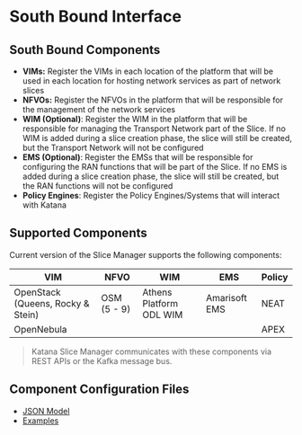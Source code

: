 # South Bound Interface

## South Bound Components

- **VIMs:** Register the VIMs in each location of the platform that will be used in each location for hosting network services as part of network slices
- **NFVOs:** Register the NFVOs in the platform that will be responsible for the management of the network services
- **WIM (Optional)**: Register the WIM in the platform that will be responsible for managing the Transport Network part of the Slice. If no WIM is added during a slice creation phase, the slice will still be created, but the Transport Network will not be configured
- **EMS (Optional)**: Register the EMSs that will be responsible for configuring the RAN functions that will be part of the Slice. If no EMS is added during a slice creation phase, the slice will still be created, but the RAN functions will not be configured
- **Policy Engines**: Register the Policy Engines/Systems that will interact with Katana

## Supported Components

Current version of the Slice Manager supports the following components:

| VIM | NFVO | WIM | EMS | Policy |
| ------ | ------ | ------ | ------ | ------ |
| OpenStack (Queens, Rocky & Stein)| OSM (5 - 9) | Athens Platform ODL WIM | Amarisoft EMS | NEAT |
| OpenNebula | | | | APEX |

> Katana Slice Manager communicates with these components via REST APIs or the Kafka message bus.

## Component Configuration Files

- [JSON Model](https://github.com/medianetlab/katana-slice_manager/tree/master/templates/components)
- [Examples](https://github.com/medianetlab/katana-slice_manager/tree/master/templates/example_config_files/SB_components)
